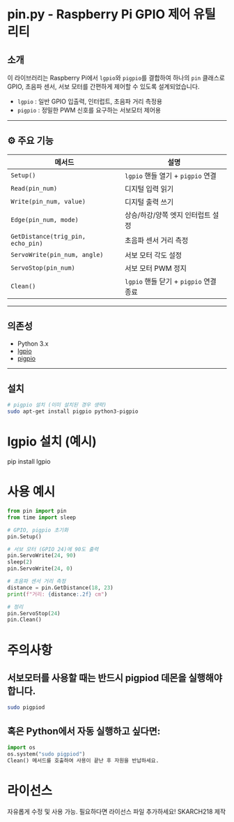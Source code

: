 # pin.py - Raspberry Pi GPIO 제어 유틸리티

## 소개

이 라이브러리는 Raspberry Pi에서 `lgpio`와 `pigpio`를 결합하여
하나의 `pin` 클래스로 GPIO, 초음파 센서, 서보 모터를 간편하게 제어할 수 있도록 설계되었습니다.

- `lgpio` : 일반 GPIO 입출력, 인터럽트, 초음파 거리 측정용
- `pigpio` : 정밀한 PWM 신호를 요구하는 서보모터 제어용

---

## ⚙️ 주요 기능

| 메서드 | 설명 |
|--------|------|
| `Setup()` | `lgpio` 핸들 열기 + `pigpio` 연결 |
| `Read(pin_num)` | 디지털 입력 읽기 |
| `Write(pin_num, value)` | 디지털 출력 쓰기 |
| `Edge(pin_num, mode)` | 상승/하강/양쪽 엣지 인터럽트 설정 |
| `GetDistance(trig_pin, echo_pin)` | 초음파 센서 거리 측정 |
| `ServoWrite(pin_num, angle)` | 서보 모터 각도 설정 |
| `ServoStop(pin_num)` | 서보 모터 PWM 정지 |
| `Clean()` | `lgpio` 핸들 닫기 + `pigpio` 연결 종료 |

---

## 의존성

- Python 3.x
- [lgpio](https://abyz.me.uk/lg/py_lgpio.html)
- [pigpio](http://abyz.me.uk/rpi/pigpio/python.html)

---

## 설치

```bash
# pigpio 설치 (이미 설치된 경우 생략)
sudo apt-get install pigpio python3-pigpio
```

# lgpio 설치 (예시)
pip install lgpio

# 사용 예시
```python
from pin import pin
from time import sleep

# GPIO, pigpio 초기화
pin.Setup()

# 서보 모터 (GPIO 24)에 90도 출력
pin.ServoWrite(24, 90)
sleep(2)
pin.ServoWrite(24, 0)

# 초음파 센서 거리 측정
distance = pin.GetDistance(18, 23)
print(f"거리: {distance:.2f} cm")

# 정리
pin.ServoStop(24)
pin.Clean()
```

# 주의사항
## 서보모터를 사용할 때는 반드시 pigpiod 데몬을 실행해야 합니다.
```bash
sudo pigpiod
```
## 혹은 Python에서 자동 실행하고 싶다면:
```python
import os
os.system("sudo pigpiod")
Clean() 메서드를 호출하여 사용이 끝난 후 자원을 반납하세요.
```

# 라이선스
자유롭게 수정 및 사용 가능. 필요하다면 라이선스 파일 추가하세요!
SKARCH218 제작
